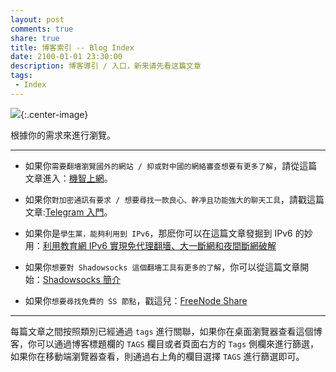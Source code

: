 ```yaml
---
layout: post
comments: true
share: true
title: 博客索引 -- Blog Index
date: 2100-01-01 23:30:00
description: 博客導引 / 入口，新来请先看这篇文章
tags:
 - Index
---
```


![](http://telegra.ph/file/aed1cb9fb216b130ef432.jpg){:.center-image}

根據你的需求來進行瀏覽。

---

* 如果你`需要翻墻瀏覽國外的網站 / 抑或對中國的網絡審查想要有更多了解`，請從這篇文章進入：[機智上網](http://test007.gq/surf-the-real)。

* 如果你`對加密通訊有要求 / 想要尋找一款良心、幹凈且功能強大的聊天工具`，請戳這篇文章:[Telegram 入門](http://test007.gq/Telegram)。

* 如果你是`學生黨，能夠利用到 IPv6`，那麽你可以在這篇文章發掘到 IPv6 的妙用：[利用教育網 IPv6 實現免代理翻墻、大一斷網和夜間斷網破解](http://test007.gq/IPV6-edu)

* 如果你`想要對 Shadowsocks 這個翻墻工具有更多的了解`，你可以從這篇文章開始：[Shadowsocks 簡介](http://test007.gq/ss-intro)

* 如果你`想要尋找免費的 SS 節點`，戳這兒：[FreeNode Share](http://test007.gq/Free-node-share)

---

每篇文章之間按照類別已經通過 `tags` 進行關聯，如果你在桌面瀏覽器查看這個博客，你可以通過博客標題欄的 `TAGS` 欄目或者頁面右方的 `Tags` 側欄來進行篩選，如果你在移動端瀏覽器查看，則通過右上角的欄目選擇 `TAGS` 進行篩選即可。
